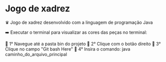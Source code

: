 <h1> Jogo de xadrez</h1>

♛ Jogo de xadrez desenvolvido com a linguagem de programação Java

➡️ Executar o terminal para visualizar as cores das peças no terminal:

📝 1° Navegue até a pasta bin do projeto
📝 2° Clique com o botão direito
📝 3° Clique no campo "Git bash Here"
📝 4° Insira o comando: java caminho_do_arquivo_principal



